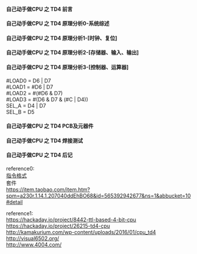 #### 自己动手做CPU 之 TD4 前言 ####
#### 自己动手做CPU 之 TD4 原理分析0-系统综述 ####
#### 自己动手做CPU 之 TD4 原理分析1-[时钟、复位] ####
#### 自己动手做CPU 之 TD4 原理分析2-[存储器、输入、输出] ####
#### 自己动手做CPU 之 TD4 原理分析3-[控制器、运算器] ####
\#LOAD0 = D6 | D7  
\#LOAD1 = #D6 | D7  
\#LOAD2 = #(#D6 & D7)  
\#LOAD3 = #(D6 & D7 & (#C | D4))  
SEL_A   = D4 | D7  
SEL_B   = D5


#### 自己动手做CPU 之 TD4 PCB及元器件 ####
#### 自己动手做CPU 之 TD4 焊接测试 ####
#### 自己动手做CPU 之 TD4 后记 ####

reference0:  
[指令格式](https://github.com/wuxx/TD4-4BIT-CPU/blob/master/doc/instruction.md)  
套件  
https://item.taobao.com/item.htm?spm=a230r.1.14.1.207040ddEhBO68&id=565392942677&ns=1&abbucket=10#detail

reference1:  
https://hackaday.io/project/8442-ttl-based-4-bit-cpu  
https://hackaday.io/project/26215-td4-cpu  
http://kamakurium.com/wp-content/uploads/2016/01/cpu_td4  
http://visual6502.org/  
http://www.4004.com/  
